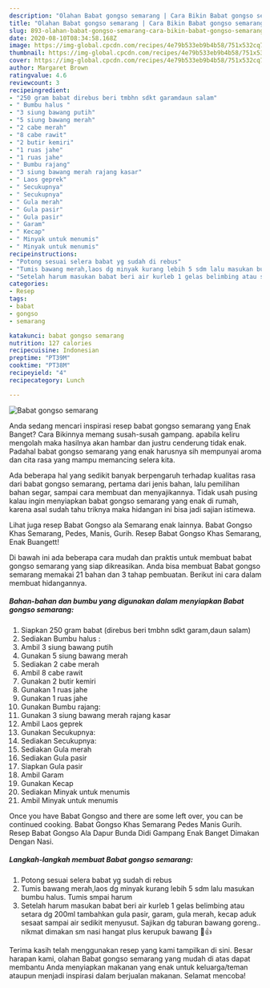 ```yaml
---
description: "Olahan Babat gongso semarang | Cara Bikin Babat gongso semarang Yang Enak Dan Lezat"
title: "Olahan Babat gongso semarang | Cara Bikin Babat gongso semarang Yang Enak Dan Lezat"
slug: 893-olahan-babat-gongso-semarang-cara-bikin-babat-gongso-semarang-yang-enak-dan-lezat
date: 2020-08-10T08:34:58.168Z
image: https://img-global.cpcdn.com/recipes/4e79b533eb9b4b58/751x532cq70/babat-gongso-semarang-foto-resep-utama.jpg
thumbnail: https://img-global.cpcdn.com/recipes/4e79b533eb9b4b58/751x532cq70/babat-gongso-semarang-foto-resep-utama.jpg
cover: https://img-global.cpcdn.com/recipes/4e79b533eb9b4b58/751x532cq70/babat-gongso-semarang-foto-resep-utama.jpg
author: Margaret Brown
ratingvalue: 4.6
reviewcount: 3
recipeingredient:
- "250 gram babat direbus beri tmbhn sdkt garamdaun salam"
- " Bumbu halus "
- "3 siung bawang putih"
- "5 siung bawang merah"
- "2 cabe merah"
- "8 cabe rawit"
- "2 butir kemiri"
- "1 ruas jahe"
- "1 ruas jahe"
- " Bumbu rajang"
- "3 siung bawang merah rajang kasar"
- " Laos geprek"
- " Secukupnya"
- " Secukupnya"
- " Gula merah"
- " Gula pasir"
- " Gula pasir"
- " Garam"
- " Kecap"
- " Minyak untuk menumis"
- " Minyak untuk menumis"
recipeinstructions:
- "Potong sesuai selera babat yg sudah di rebus"
- "Tumis bawang merah,laos dg minyak kurang lebih 5 sdm lalu masukan bumbu halus. Tumis smpai harum"
- "Setelah harum masukan babat beri air kurleb 1 gelas belimbing atau setara dg 200ml tambahkan gula pasir, garam, gula merah, kecap aduk sesaat sampai air sedikit menyusut. Sajikan dg taburan bawang goreng.. nikmat dimakan sm nasi hangat plus kerupuk bawang 🤤👍"
categories:
- Resep
tags:
- babat
- gongso
- semarang

katakunci: babat gongso semarang 
nutrition: 127 calories
recipecuisine: Indonesian
preptime: "PT39M"
cooktime: "PT38M"
recipeyield: "4"
recipecategory: Lunch

---
```



![Babat gongso semarang](https://img-global.cpcdn.com/recipes/4e79b533eb9b4b58/751x532cq70/babat-gongso-semarang-foto-resep-utama.jpg)

Anda sedang mencari inspirasi resep babat gongso semarang yang Enak Banget? Cara Bikinnya memang susah-susah gampang. apabila keliru mengolah maka hasilnya akan hambar dan justru cenderung tidak enak. Padahal babat gongso semarang yang enak harusnya sih mempunyai aroma dan cita rasa yang mampu memancing selera kita.

Ada beberapa hal yang sedikit banyak berpengaruh terhadap kualitas rasa dari babat gongso semarang, pertama dari jenis bahan, lalu pemilihan bahan segar, sampai cara membuat dan menyajikannya. Tidak usah pusing kalau ingin menyiapkan babat gongso semarang yang enak di rumah, karena asal sudah tahu triknya maka hidangan ini bisa jadi sajian istimewa.

Lihat juga resep Babat Gongso ala Semarang enak lainnya. Babat Gongso Khas Semarang, Pedes, Manis, Gurih. Resep Babat Gongso Khas Semarang, Enak Buangett!


Di bawah ini ada beberapa cara mudah dan praktis untuk membuat babat gongso semarang yang siap dikreasikan. Anda bisa membuat Babat gongso semarang memakai 21 bahan dan 3 tahap pembuatan. Berikut ini cara dalam membuat hidangannya.

<!--inarticleads1-->

##### Bahan-bahan dan bumbu yang digunakan dalam menyiapkan Babat gongso semarang:

1. Siapkan 250 gram babat (direbus beri tmbhn sdkt garam,daun salam)
1. Sediakan  Bumbu halus :
1. Ambil 3 siung bawang putih
1. Gunakan 5 siung bawang merah
1. Sediakan 2 cabe merah
1. Ambil 8 cabe rawit
1. Gunakan 2 butir kemiri
1. Gunakan 1 ruas jahe
1. Gunakan 1 ruas jahe
1. Gunakan  Bumbu rajang:
1. Gunakan 3 siung bawang merah rajang kasar
1. Ambil  Laos geprek
1. Gunakan  Secukupnya:
1. Sediakan  Secukupnya:
1. Sediakan  Gula merah
1. Sediakan  Gula pasir
1. Siapkan  Gula pasir
1. Ambil  Garam
1. Gunakan  Kecap
1. Sediakan  Minyak untuk menumis
1. Ambil  Minyak untuk menumis


Once you have Babat Gongso and there are some left over, you can be continued cooking. Babat Gongso Khas Semarang Pedes Manis Gurih. Resep Babat Gongso Ala Dapur Bunda Didi Gampang Enak Banget Dimakan Dengan Nasi. 

<!--inarticleads2-->

##### Langkah-langkah membuat Babat gongso semarang:

1. Potong sesuai selera babat yg sudah di rebus
1. Tumis bawang merah,laos dg minyak kurang lebih 5 sdm lalu masukan bumbu halus. Tumis smpai harum
1. Setelah harum masukan babat beri air kurleb 1 gelas belimbing atau setara dg 200ml tambahkan gula pasir, garam, gula merah, kecap aduk sesaat sampai air sedikit menyusut. Sajikan dg taburan bawang goreng.. nikmat dimakan sm nasi hangat plus kerupuk bawang 🤤👍




Terima kasih telah menggunakan resep yang kami tampilkan di sini. Besar harapan kami, olahan Babat gongso semarang yang mudah di atas dapat membantu Anda menyiapkan makanan yang enak untuk keluarga/teman ataupun menjadi inspirasi dalam berjualan makanan. Selamat mencoba!
